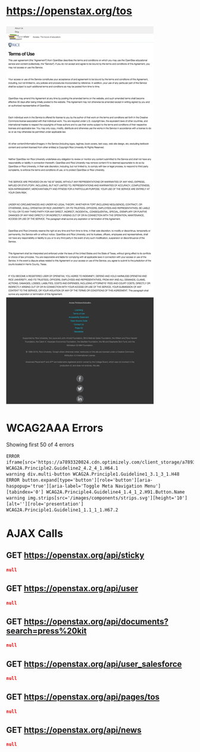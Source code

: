 # https://openstax.org/tos

![image](./screenshots/openstax.org_tos.png)

# WCAG2AAA Errors

Showing first 50 of 4 errors

```
ERROR iframe[src='https://a7893320024.cdn.optimizely.com/client_storage/a7893320024.html'] WCAG2A.Principle2.Guideline2_4.2_4_1.H64.1
warning div.multi-button WCAG2A.Principle1.Guideline1_3.1_3_1.H48
ERROR button.expand[type='button'][role='button'][aria-haspopup='true'][aria-label='Toggle Meta Navigation Menu'][tabindex='0'] WCAG2A.Principle4.Guideline4_1.4_1_2.H91.Button.Name
warning img.strips[src='/images/components/strips.svg'][height='10'][alt=''][role='presentation'] WCAG2A.Principle1.Guideline1_1.1_1_1.H67.2
```

# AJAX Calls

## GET https://openstax.org/api/sticky

```json
null
```

## GET https://openstax.org/api/user

```json
null
```

## GET https://openstax.org/api/documents?search=press%20kit

```json
null
```

## GET https://openstax.org/api/user_salesforce

```json
null
```

## GET https://openstax.org/api/pages/tos

```json
null
```

## GET https://openstax.org/api/news

```json
null
```


